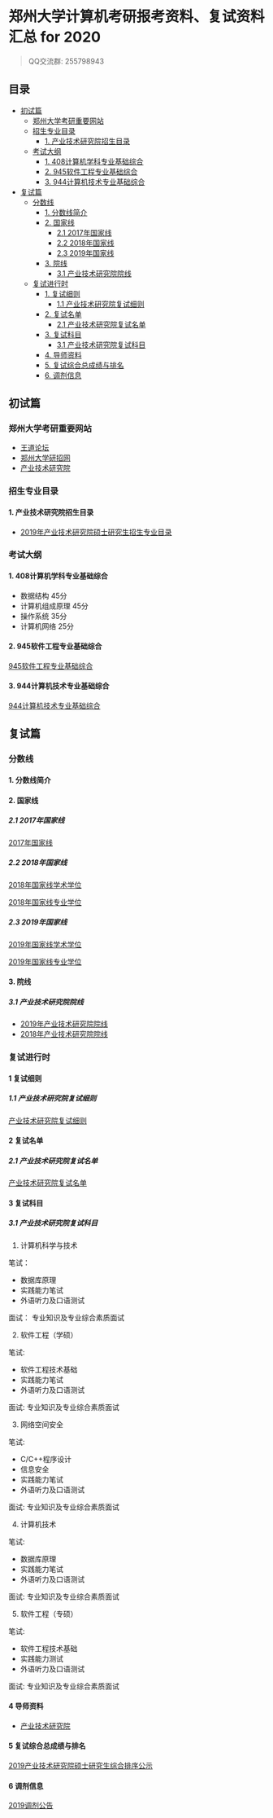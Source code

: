 # 郑州大学计算机考研报考资料、复试资料汇总 for 2020
>QQ交流群: 255798943

## 目录
* [初试篇](#初试篇)
   * [郑州大学考研重要网站](#郑州大学考研重要网站)
   * [招生专业目录](#招生专业目录)
       * [1. 产业技术研究院招生目录](#1-产业技术研究院招生目录)
    * [考试大纲](#考试大纲)
       * [1. 408计算机学科专业基础综合](#1-408计算机学科专业基础综合)
       * [2. 945软件工程专业基础综合](#2-945软件工程专业基础综合)
       * [3. 944计算机技术专业基础综合](#3-944计算机技术专业基础综合)
* [复试篇](#复试篇)
   * [分数线](#分数线)
       * [1. 分数线简介](#1-分数线简介)
       * [2. 国家线](#2-国家线)
            * [2.1 2017年国家线](#21-2017年国家线)
            * [2.2 2018年国家线](#22-2018年国家线)
            * [2.3 2019年国家线](#23-2019年国家线)
       * [3. 院线](#3-院线)
            * [3.1 产业技术研究院院线](#31-产业技术研究院院线)
   * [复试进行时](#复试进行时)
       * [1. 复试细则](#1-复试细则)
            * [1.1 产业技术研究院复试细则](#11-产业技术研究院复试细则)
       * [2. 复试名单](#2-复试名单)
            * [2.1 产业技术研究院复试名单](#21-产业技术研究院复试名单)
       * [3. 复试科目](#3-复试科目)
            * [3.1 产业技术研究院复试科目](#31-产业技术研究院复试科目)
       * [4. 导师资料](#4-导师资料)
       * [5. 复试综合总成绩与排名](#5-复试综合总成绩与排名)
       * [6. 调剂信息](#6-调剂信息)

## 初试篇
### 郑州大学考研重要网站
- [王道论坛](http://www.cskaoyan.com/forum-276-1.html)
- [郑州大学研招网](http://gs.zzu.edu.cn/zsgz.htm)
- [产业技术研究院](http://www5.zzu.edu.cn)

### 招生专业目录
#### 1. 产业技术研究院招生目录
* [2019年产业技术研究院硕士研究生招生专业目录](./郑州大学/初试/2019年招生目录.pdf)

### 考试大纲
#### 1. 408计算机学科专业基础综合
* 数据结构 45分
* 计算机组成原理 45分
* 操作系统 35分
* 计算机网络 25分

#### 2. 945软件工程专业基础综合
[945软件工程专业基础综合](./郑州大学/初试/945软件工程专业基础综合.pdf)

#### 3. 944计算机技术专业基础综合
[944计算机技术专业基础综合](./郑州大学/初试/944计算机技术专业基础综合.pdf)

## 复试篇
### 分数线
#### 1. 分数线简介

#### 2. 国家线
##### 2.1 2017年国家线
[2017年国家线](https://yz.chsi.com.cn/kyzx/kydt/201703/20170315/1591016940.html)

##### 2.2 2018年国家线
[2018年国家线学术学位](https://yz.chsi.com.cn/kyzx/kp/201803/20180316/1670298651.html)

[2018年国家线专业学位](https://yz.chsi.com.cn/kyzx/kp/201803/20180316/1670298653.html)

##### 2.3 2019年国家线
[2019年国家线学术学位](https://yz.chsi.com.cn/kyzx/kp/201903/20190315/1772265280.html)

[2019年国家线专业学位](https://yz.chsi.com.cn/kyzx/kp/201903/20190315/1772265285.html)

#### 3. 院线
##### 3.1 产业技术研究院院线
* [2019年产业技术研究院院线](http://www5.zzu.edu.cn/cyjsy/info/1107/1727.htm)
* [2018年产业技术研究院院线](http://www5.zzu.edu.cn/cyjsy/info/1107/1505.htm)

### 复试进行时
#### 1 复试细则
##### 1.1 产业技术研究院复试细则
[产业技术研究院复试细则](http://www5.zzu.edu.cn/cyjsy/info/1107/1729.htm)

#### 2 复试名单
##### 2.1 产业技术研究院复试名单
[产业技术研究院复试名单](http://f.hainanu.edu.cn/upfile/htmledit/xinxixg/2019032767915569.xlsx)

#### 3 复试科目
##### 3.1 产业技术研究院复试科目
1. 计算机科学与技术

笔试：
* 数据库原理
* 实践能力笔试
* 外语听力及口语测试

面试：
专业知识及专业综合素质面试

2. 软件工程（学硕）

笔试:
* 软件工程技术基础
* 实践能力笔试
* 外语听力及口语测试

面试:
专业知识及专业综合素质面试

3. 网络空间安全

笔试:
* C/C++程序设计
* 信息安全
* 实践能力笔试
* 外语听力及口语测试

面试:
专业知识及专业综合素质面试

4. 计算机技术

笔试:
* 数据库原理
* 实践能力笔试
* 外语听力及口语测试

面试:
专业知识及专业综合素质面试

5. 软件工程（专硕）

笔试:
* 软件工程技术基础
* 实践能力测试
* 外语听力及口语测试

面试:
专业知识及专业综合素质面试

#### 4 导师资料
* [产业技术研究院](http://www5.zzu.edu.cn/cyjsy/szdw.htm)

#### 5 复试综合总成绩与排名
[2019产业技术研究院硕士研究生综合排序公示](./郑州大学/复试/2019产业技术研究院硕士研究生综合排序公示.pdf)

#### 6 调剂信息
[2019调剂公告](./郑州大学/复试/2019调剂公告.xlsx)